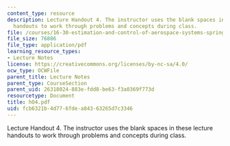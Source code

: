 ```yaml
---
content_type: resource
description: Lecture Handout 4. The instructor uses the blank spaces in these lecture
  handouts to work through problems and concepts during class.
file: /courses/16-30-estimation-and-control-of-aerospace-systems-spring-2004/fcb6321b4d776fdea84363265d7c3346_hO4.pdf
file_size: 76886
file_type: application/pdf
learning_resource_types:
- Lecture Notes
license: https://creativecommons.org/licenses/by-nc-sa/4.0/
ocw_type: OCWFile
parent_title: Lecture Notes
parent_type: CourseSection
parent_uid: 26318024-883e-fdd8-be63-f3a0369f773d
resourcetype: Document
title: hO4.pdf
uid: fcb6321b-4d77-6fde-a843-63265d7c3346
---
```

Lecture Handout 4. The instructor uses the blank spaces in these lecture handouts to work through problems and concepts during class.